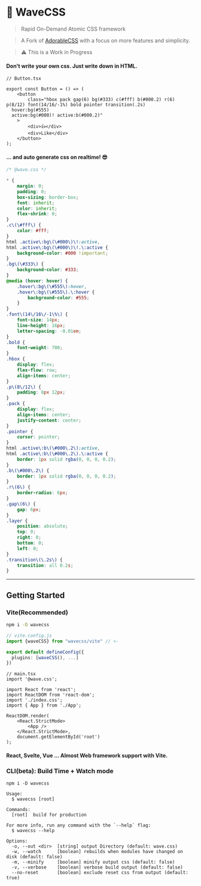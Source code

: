 # 🌊 WaveCSS

> Rapid On-Demand Atomic CSS framework

> A Fork of [AdorableCSS](https://github.com/developer-1px/adorable-css) with a focus on more features and simplicity.

> ⚠️ This is a Work in Progress

#### Don't write your own css. Just write down in HTML.

```tsx
// Button.tsx

export const Button = () => (
	<button
		class="hbox pack gap(6) bg(#333) c(#fff) b(#000.2) r(6) p(8/12) font(14/16/-1%) bold pointer transition(.2s)
  hover:bg(#555)
  active:bg(#000)! active:b(#000.2)"
	>
		<div>👍</div>
		<div>Like</div>
	</button>
);
```

#### ... and auto generate css on realtime! 😎

```css
/* @wave.css */

* {
	margin: 0;
	padding: 0;
	box-sizing: border-box;
	font: inherit;
	color: inherit;
	flex-shrink: 0;
}
.c\(\#fff\) {
	color: #fff;
}
html .active\:bg\(\#000\)\!:active,
html .active\:bg\(\#000\)\!.\:active {
	background-color: #000 !important;
}
.bg\(\#333\) {
	background-color: #333;
}
@media (hover: hover) {
	.hover\:bg\(\#555\):hover,
	.hover\:bg\(\#555\).\:hover {
		background-color: #555;
	}
}
.font\(14\/16\/-1\%\) {
	font-size: 14px;
	line-height: 16px;
	letter-spacing: -0.01em;
}
.bold {
	font-weight: 700;
}
.hbox {
	display: flex;
	flex-flow: row;
	align-items: center;
}
.p\(8\/12\) {
	padding: 8px 12px;
}
.pack {
	display: flex;
	align-items: center;
	justify-content: center;
}
.pointer {
	cursor: pointer;
}
html .active\:b\(\#000\.2\):active,
html .active\:b\(\#000\.2\).\:active {
	border: 1px solid rgba(0, 0, 0, 0.2);
}
.b\(\#000\.2\) {
	border: 1px solid rgba(0, 0, 0, 0.2);
}
.r\(6\) {
	border-radius: 6px;
}
.gap\(6\) {
	gap: 6px;
}
.layer {
	position: absolute;
	top: 0;
	right: 0;
	bottom: 0;
	left: 0;
}
.transition\(\.2s\) {
	transition: all 0.2s;
}
```

---

## Getting Started

### Vite(Recommended)

```sh
npm i -D wavecss
```

```ts
// vite.config.js
import {waveCSS} from "wavecss/vite" // <-

export default defineConfig({
  plugins: [waveCSS(), ...]
})
```

```tsx
// main.tsx
import '@wave.css';

import React from 'react';
import ReactDOM from 'react-dom';
import './index.css';
import { App } from './App';

ReactDOM.render(
	<React.StrictMode>
		<App />
	</React.StrictMode>,
	document.getElementById('root')
);
```

#### React, Svelte, Vue ... Almost Web framework support with Vite.

### CLI(beta): Build Time + Watch mode

```
npm i -D wavecss
```

```
Usage:
  $ wavecss [root]

Commands:
  [root]  build for production

For more info, run any command with the `--help` flag:
  $ wavecss --help

Options:
  -o, --out <dir>  [string] output Directory (default: wave.css)
  -w, --watch      [boolean] rebuilds when modules have changed on disk (default: false)
  -m, --minify     [boolean] minify output css (default: false)
  -v, --verbose    [boolean] verbose build output (default: false)
  --no-reset       [boolean] exclude reset css from output (default: true)
```
